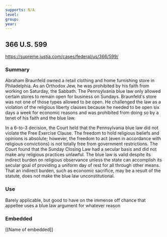 ```yaml
---
supports: N/A
level: 
group: 
year:
---
```

## 366 U.S. 599

https://supreme.justia.com/cases/federal/us/366/599/

### Summary

Abraham Braunfeld owned a retail clothing and home furnishing store in Philadelphia. As an Orthodox Jew, he was prohibited by his faith from working on Saturday, the Sabbath. The Pennsylvania blue law only allowed certain stores to remain open for business on Sundays. Braunfeld's store was not one of those types allowed to be open. He challenged the law as a violation of the religious liberty clauses because he needed to be open six days a week for economic reasons and was prohibited from doing so by a tenet of his faith and the blue law.

In a 6-to-3 decision, the Court held that the Pennsylvania blue law did not violate the Free Exercise Clause. The freedom to hold religious beliefs and opinions is absolute; however, the freedom to act (even in accordance with religious convictions) is not totally free from government restrictions. The Court found that the Sunday Closing Law had a secular basis and did not make any religious practices unlawful. The blue law is valid despite its indirect burden on religious observance unless the state can accomplish its secular goal of providing a uniform day of rest for all through other means. That an indirect burden, such as economic sacrifice, may be a result of the statute, does not make the blue law unconstitutional.

### Use

Barely applicable, but good to have on the immense off chance that appellee uses a blue law argument for whatever reason

### Embedded

[[Name of embedded]]